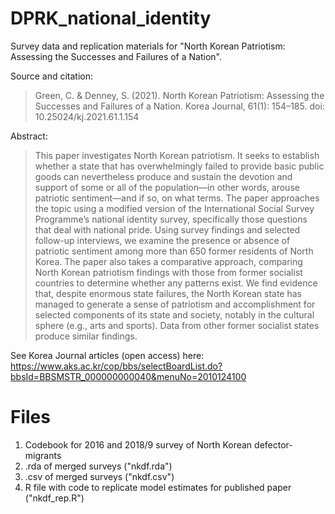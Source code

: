 # DPRK_national_identity
Survey data and replication materials for "North Korean Patriotism: Assessing the Successes and Failures of a Nation". 

Source and citation:
> Green, C. & Denney, S. (2021). North Korean Patriotism: Assessing the Successes and Failures of a Nation. Korea Journal, 61(1): 154–185. doi: 10.25024/kj.2021.61.1.154

Abstract:
> This paper investigates North Korean patriotism. It seeks to establish whether a state that has overwhelmingly failed to provide basic public goods can nevertheless produce and sustain the devotion and support of some or all of the population—in other words, arouse patriotic sentiment—and if so, on what terms. The paper approaches the topic using a modified version of the International Social Survey Programme’s national identity survey, specifically those questions that deal with national pride. Using survey findings and selected follow-up interviews, we examine the presence or absence of patriotic sentiment among more than 650 former residents of North Korea. The paper also takes a comparative approach, comparing North Korean patriotism findings with those from former socialist countries to determine whether any patterns exist. We find evidence that, despite enormous state failures, the North Korean state has managed to generate a sense of patriotism and accomplishment for selected components of its state and society, notably in the cultural sphere (e.g., arts and sports). Data from other former socialist states produce similar findings.

See Korea Journal articles (open access) here: https://www.aks.ac.kr/cop/bbs/selectBoardList.do?bbsId=BBSMSTR_000000000040&menuNo=2010124100

# Files
1. Codebook for 2016 and 2018/9 survey of North Korean defector-migrants
2. .rda of merged surveys ("nkdf.rda")
3. .csv of merged surveys ("nkdf.csv")
4. R file with code to replicate model estimates for published paper ("nkdf_rep.R")
